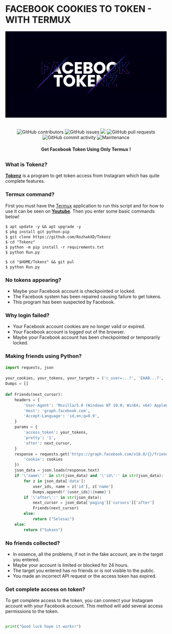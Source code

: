 # FACEBOOK COOKIES TO TOKEN - WITH TERMUX
<div align="center">
  <img src="Data/Tokenz.jpg">
  <br>
  <br>
  <p>
    <img alt="GitHub contributors" src="https://img.shields.io/github/contributors/rozhakxd/Tokenz">
    <img alt="GitHub issues" src="https://img.shields.io/github/issues/rozhakxd/Tokenz">
    <img src="https://img.shields.io/badge/PRs-welcome-brightgreen.svg?style=shields">
    <img alt="GitHub pull requests" src="https://img.shields.io/github/issues-pr/rozhakxd/Tokenz">
    <img alt="GitHub commit activity" src="https://img.shields.io/github/commit-activity/m/rozhakxd/Tokenz">
    <img alt="Maintenance" src="https://img.shields.io/maintenance/no/2023">
  </p>
  <h4> Get Facebook Token Using Only Termux ! </h4>
</div>

##

### What is Tokenz?
[**Tokenz**](https://github.com/RozhakXD/Tokenz) is a program to get token access from Instagram which has quite complete features.

### Termux command?
First you must have the [Termux](https://f-droid.org/repo/com.termux_118.apk) application to run this script and for how to use it can be seen on [**Youtube**](https://youtu.be/iCirhlST6_g). Then you enter some basic commands below!
```
$ apt update -y && apt upgrade -y
$ pkg install git python-pip
$ git clone https://github.com/RozhakXD/Tokenz
$ cd "Tokenz"
$ python -m pip install -r requirements.txt
$ python Run.py
```

```
$ cd "$HOME/Tokenz" && git pul
$ python Run.py
```

### No tokens appearing?

- Maybe your Facebook account is checkpointed or locked.
- The Facebook system has been repaired causing failure to get tokens.
- This program has been suspected by Facebook.

### Why login failed?

- Your Facebook account cookies are no longer valid or expired.
- Your Facebook account is logged out of the browser.
- Maybe your Facebook account has been checkpointed or temporarily locked.

### Making friends using Python?

```python
import requests, json

your_cookies, your_tokens, your_targets = ('c_user=...?', 'EAAB...?', '10009...?')
Dumps = []

def Friends(next_cursor):
    headers = {
        'User-Agent': 'Mozilla/5.0 (Windows NT 10.0; Win64; x64) AppleWebKit/537.36 (KHTML, like Gecko) Chrome/117.0.0.0 Safari/537.36',
        'Host': 'graph.facebook.com',
        'Accept-Language': 'id,en;q=0.9',
    }
    params = {
        'access_token': your_tokens,
        'pretty': '1',
        'after': next_cursor,
    }
    response = requests.get('https://graph.facebook.com/v18.0/{}/friends?'.format(your_targets), params = params, headers = headers, cookies = {
        'cookie': cookies
    })
    json_data = json.loads(response.text)
    if '\'name\':' in str(json_data) and '\'id\':' in str(json_data):
        for z in json_data['data']:
            user_ids, name = z['id'], z['name']
            Dumps.append(f'{user_ids}|{name}')
        if '\'after\':' in str(json_data):
            next_cursor = json_data['paging']['cursors']['after']
            Friends(next_cursor)
        else:
            return ("Selesai")
    else:
        return ("Sukses")
```

### No friends collected?

- In essence, all the problems, if not in the fake account, are in the target you entered.
- Maybe your account is limited or blocked for 24 hours.
- The target you entered has no friends or is not visible to the public.
- You made an incorrect API request or the access token has expired.

### Get complete access on token?

To get complete access to the token, you can connect your Instagram account with your Facebook account. This method will add several access permissions to the token.

##
```python
print("Good luck hope it works!")
```
##
